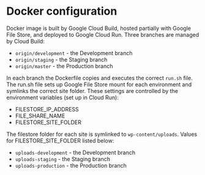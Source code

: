 # Docker configuration

Docker image is built by Google Cloud Build, hosted partially with Google File Store, and deployed to Google Cloud Run. Three branches are managed by Cloud Build: 

- `origin/development` - the Development branch
- `origin/staging` - the Staging branch
- `origin/master` - the Production branch

In each branch the Dockerfile copies and executes the correct `run.sh` file.  
The run.sh file sets up Google File Store mount for each environment and symlinks the correct site folder. These settings are controlled by the environment variables (set up in Cloud Run): 

- FILESTORE_IP_ADDRESS
- FILE_SHARE_NAME
- FILESTORE_SITE_FOLDER 

The filestore folder for each site is symlinked to `wp-content/uploads`. Values for FILESTORE_SITE_FOLDER listed below: 

- `uploads-development` - the Development branch
- `uploads-staging` - the Staging branch
- `uploads-production` - the Production branch

